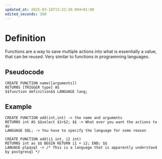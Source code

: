 ```yaml
---
updated_at: 2025-03-18T13:22:39.094+01:00
edited_seconds: 300
---
```

# Definition
Functions are a way to save multiple actions into what is essentially a value, that can be reused. Very similar to functions in programming languages.

## Pseudocode
``` PostgreSQL
CREATE FUNCTION name([arguments])
RETURNS [TRIGGER type] AS 
$$function definition$$ LANGUAGE lang;
```

## Example
``` PostgreSQL
CREATE FUNCTION add(int,int) -> the name and arguments
RETURNS int AS $$select $1+$2; $$ -> What ever you want the actions to do
LANGUAGE SQL; -> You have to specify the language for some reason
```

``` PostgreSQL
CREATE FUNCTION add(i1 int, i2 int)
RETURNS int as $$ BEGIN RETURN i1 + i2; END; $$
LANUAGE plpqsql -> /* This is a language that is apparently understood by postgresql */
```
